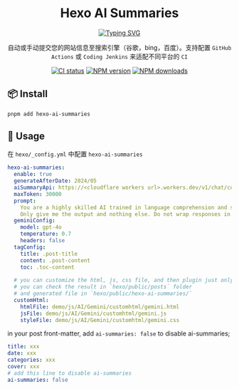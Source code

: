 <div align="center">
<a name="readme-top"></a>

<h1> Hexo AI Summaries </h1>

<a href="https://github.com/tardis-ksh/hexo-ai-summaries/">
    <img src="https://readme-typing-svg.demolab.com?font=Fira+Code&pause=1000&width=435&lines=Hexo AI Summaries;&center=true&size=27" alt="Typing SVG" />
</a>

自动或手动提交您的网站信息至搜索引擎（谷歌，bing，百度）。支持配置 `GitHub Actions` 或 `Coding Jenkins` 来适配不同平台的 `CI`

[![CI status][github-action-image]][github-action-url]
[![NPM version][npm-image]][npm-url]
[![NPM downloads][download-image]][download-url]
</div>

[github-action-image]: https://github.com/tardis-ksh/hexo-ai-summaries/actions/workflows/publish.yml/badge.svg
[github-action-url]: https://github.com/tardis-ksh/hexo-ai-summaries/actions/workflows/publish.yml

[npm-image]: https://img.shields.io/npm/v/hexo-ai-summaries.svg?style=flat-square
[npm-url]: https://npmjs.org/package/hexo-ai-summaries

[download-image]: https://img.shields.io/npm/dm/hexo-ai-summaries.svg?style=flat-square
[download-url]: https://npmjs.org/package/hexo-ai-summaries

## 📦 Install

```bash
pnpm add hexo-ai-summaries
```

## 🔨 Usage
在 `hexo/_config.yml` 中配置 `hexo-ai-summaries`

```yaml root/_config.yml
hexo-ai-summaries:
  enable: true
  generateAfterDate: 2024/05
  aiSummaryApi: https://<cloudflare workers url>.workers.dev/v1/chat/completions
  maxToken: 30000
  prompt:
    You are a highly skilled AI trained in language comprehension and summarization. I would like you to read the text delimited by triple quotes and summarize it into a concise abstract paragraph. Aim to retain the most important points, providing a coherent and readable summary that could help a person understand the main points of the discussion without needing to read the entire text. Please avoid unnecessary details or tangential points.
    Only give me the output and nothing else. Do not wrap responses in quotes. Respond in the Chinese language.
  geminiConfig:
    model: gpt-4o
    temperature: 0.7
    headers: false
  tagConfig:
    title: .post-title
    content: .post-content
    toc: .toc-content
  
  # you can customize the html, js, css file, and then plugin just only insert this file to your post
  # you can check the result in `hexo/public/posts` folder  
  # and generated file in `hexo/public/hexo-ai-summaries/`
  customHtml:
    htmlFile: demo/js/AI/Gemini/customhtml/gemini.html
    jsFile: demo/js/AI/Gemini/customhtml/gemini.js
    styleFile: demo/js/AI/Gemini/customhtml/gemini.css
```

in your post front-matter, add `ai-summaries: false` to disable ai-summaries;

```yaml
title: xxx
date: xxx
categories: xxx
cover: xxx
# add this line to disable ai-summaries
ai-summaries: false
```

